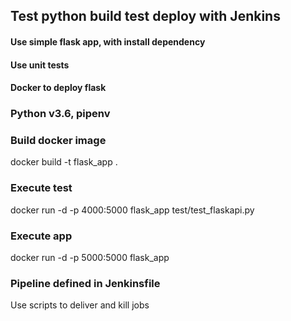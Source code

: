 ## Test python build test deploy with Jenkins

#### Use simple flask app, with install dependency

#### Use unit tests

#### Docker to deploy flask

### Python v3.6, pipenv

### Build docker image
docker build -t flask_app .

### Execute test
docker run -d -p 4000:5000 flask_app test/test_flaskapi.py

### Execute app
docker run -d -p 5000:5000 flask_app 

### Pipeline defined in Jenkinsfile
Use scripts to deliver and kill jobs
